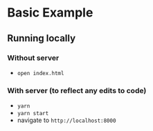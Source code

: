 # Basic Example

## Running locally

### Without server

- `open index.html`

### With server (to reflect any edits to code)

- `yarn`
- `yarn start`
- navigate to `http://localhost:8000`
